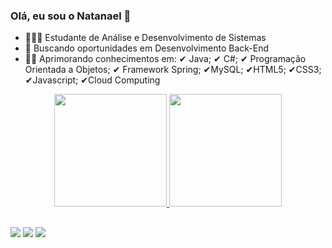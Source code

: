 ### Olá, eu sou o Natanael 👋

- 👩🏾‍💻 Estudante de Análise e Desenvolvimento de Sistemas
- 🔭 Buscando oportunidades em Desenvolvimento Back-End
- 👨‍🎓 Aprimorando conhecimentos em:
✔ Java; ✔ C#; ✔ Programação Orientada a Objetos; ✔ Framework Spring; ✔MySQL; ✔HTML5; ✔CSS3; ✔Javascript; ✔Cloud Computing

<div align="center">
  <a href="https://github.com/natanaelqueiroz">
  <img height="180em" src="https://github-readme-stats.vercel.app/api?username=natanaelqueiroz&show_icons=true&theme=dracula&include_all_commits=true&count_private=true"/>
  <img height="180em" src="https://github-readme-stats.vercel.app/api/top-langs/?username=natanaelqueiroz&layout=compact&langs_count=7&theme=dracula"/>
</div>
  
  ##
  
  <div> 
  <a href = "https://t.me/natanqueiroz"><img src="https://img.shields.io/badge/Telegram-2CA5E0?style=for-the-badge&logo=telegram&logoColor=white" target="_blank"></a>
  <a href = "mailto:natanqueiroz77@gmail.com"><img src="https://img.shields.io/badge/-Gmail-%23333?style=for-the-badge&logo=gmail&logoColor=white" target="_blank"></a>
  <a href="https://www.linkedin.com/in/natanael-queiroz/" target="_blank"><img src="https://img.shields.io/badge/-LinkedIn-%230077B5?style=for-the-badge&logo=linkedin&logoColor=white" target="_blank"></a> 
 
</div>
